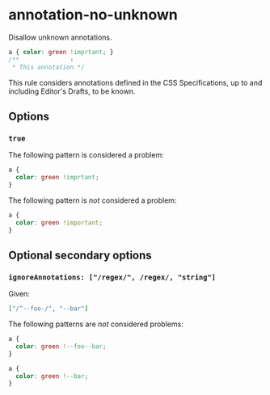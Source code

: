 # annotation-no-unknown

Disallow unknown annotations.

<!-- prettier-ignore -->
```css
a { color: green !imprtant; }
/**              ↑
 * This annotation */
```

This rule considers annotations defined in the CSS Specifications, up to and including Editor's Drafts, to be known.

## Options

### `true`

The following pattern is considered a problem:

<!-- prettier-ignore -->
```css
a {
  color: green !imprtant;
}
```

The following pattern is _not_ considered a problem:

<!-- prettier-ignore -->
```css
a {
  color: green !important;
}
```

## Optional secondary options

### `ignoreAnnotations: ["/regex/", /regex/, "string"]`

Given:

```json
["/^--foo-/", "--bar"]
```

The following patterns are _not_ considered problems:

<!-- prettier-ignore -->
```css
a {
  color: green !--foo--bar;
}
```

<!-- prettier-ignore -->
```css
a {
  color: green !--bar;
}
```
